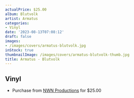 ```yaml
---
actualPrice: $25.00
album: Blutvolk
artist: Armatus
categories:
- Vinyl
date: '2023-08-13T07:08:12'
draft: false
images:
- /images/covers/armatus-blutvolk.jpg
inStock: true
thumbnailImage: /images/covers/armatus-blutvolk-thumb.jpg
title: Armatus - Blutvolk
---
```


## Vinyl
* Purchase from [NWN Productions](http://shop.nwnprod.com/index.php?route=product/product&path=76&product_id=38248&sort=pd.name&order=ASC) for $25.00
